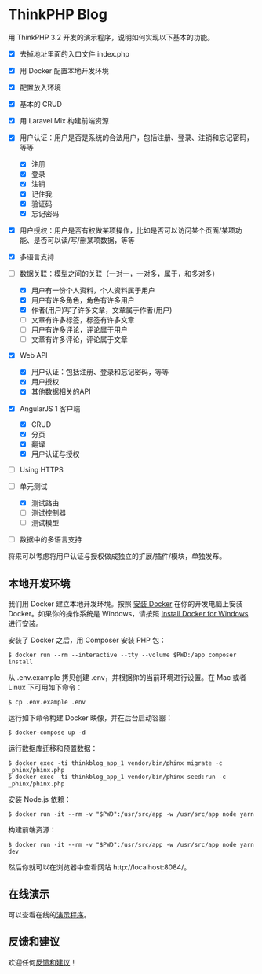 # ThinkPHP Blog

用 ThinkPHP 3.2 开发的演示程序，说明如何实现以下基本的功能。

- [x] 去掉地址里面的入口文件 index.php
- [x] 用 Docker 配置本地开发环境
- [x] 配置放入环境
- [x] 基本的 CRUD
- [x] 用 Laravel Mix 构建前端资源
- [x] 用户认证：用户是否是系统的合法用户，包括注册、登录、注销和忘记密码，等等

  - [x] 注册
  - [x] 登录
  - [x] 注销
  - [x] 记住我
  - [x] 验证码
  - [x] 忘记密码

- [x] 用户授权：用户是否有权做某项操作，比如是否可以访问某个页面/某项功能、是否可以读/写/删某项数据，等等
- [x] 多语言支持
- [ ] 数据关联：模型之间的关联（一对一，一对多，属于，和多对多）

  - [x] 用户有一份个人资料，个人资料属于用户
  - [x] 用户有许多角色，角色有许多用户
  - [x] 作者(用户)写了许多文章，文章属于作者(用户)
  - [ ] 文章有许多标签，标签有许多文章
  - [ ] 用户有许多评论，评论属于用户
  - [ ] 文章有许多评论，评论属于文章

- [x] Web API

  - [x] 用户认证：包括注册、登录和忘记密码，等等
  - [x] 用户授权
  - [x] 其他数据相关的API

- [x] AngularJS 1 客户端

  - [x] CRUD
  - [x] 分页
  - [x] 翻译
  - [x] 用户认证与授权

- [ ] Using HTTPS
- [ ] 单元测试

  - [x] 测试路由
  - [ ] 测试控制器
  - [ ] 测试模型

- [ ] 数据中的多语言支持

将来可以考虑将用户认证与授权做成独立的扩展/插件/模块，单独发布。

## 本地开发环境

我们用 Docker 建立本地开发环境。按照 [安装 Docker](https://yeasy.gitbooks.io/docker_practice/content/install/) 在你的开发电脑上安装 Docker。如果你的操作系统是 Windows，请按照 [Install Docker for Windows](https://docs.docker.com/docker-for-windows/install/) 进行安装。

安装了 Docker 之后，用 Composer 安装 PHP 包：

```
$ docker run --rm --interactive --tty --volume $PWD:/app composer install
```

从 .env.example 拷贝创建 .env，并根据你的当前环境进行设置。在 Mac 或者 Linux 下可用如下命令：

```
$ cp .env.example .env
```

运行如下命令构建 Docker 映像，并在后台启动容器：

```
$ docker-compose up -d
```

运行数据库迁移和预置数据：

```
$ docker exec -ti thinkblog_app_1 vendor/bin/phinx migrate -c _phinx/phinx.php
$ docker exec -ti thinkblog_app_1 vendor/bin/phinx seed:run -c _phinx/phinx.php
```

安装 Node.js 依赖：

```
$ docker run -it --rm -v "$PWD":/usr/src/app -w /usr/src/app node yarn
```

构建前端资源：

```
$ docker run -it --rm -v "$PWD":/usr/src/app -w /usr/src/app node yarn dev
```

然后你就可以在浏览器中查看网站 http://localhost:8084/。

## 在线演示

可以查看在线的[演示程序](http://thinkblog.azurewebsites.net/)。

## 反馈和建议

欢迎任何[反馈和建议](https://github.com/blackpuppy/thinkblog/issues/new)！